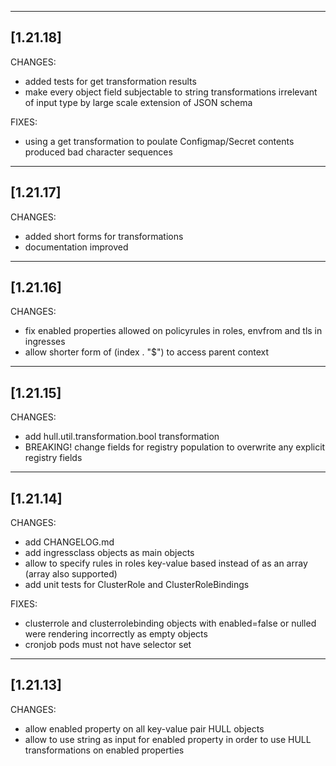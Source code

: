 ------------------
[1.21.18]
------------------
CHANGES:
- added tests for get transformation results
- make every object field subjectable to string transformations 
irrelevant of input type by large scale extension of JSON schema

FIXES:
- using a get transformation to poulate Configmap/Secret contents produced bad 
character sequences

------------------
[1.21.17]
------------------
CHANGES:
- added short forms for transformations
- documentation improved

------------------
[1.21.16]
------------------
CHANGES:
- fix enabled properties allowed on policyrules in roles, envfrom and tls in ingresses
- allow shorter form of (index . "$") to access parent context

------------------
[1.21.15]
------------------

CHANGES:
- add hull.util.transformation.bool transformation
- BREAKING! change fields for registry population to overwrite any explicit registry fields 

------------------
[1.21.14]
------------------

CHANGES:
- add CHANGELOG.md
- add ingressclass objects as main objects
- allow to specify rules in roles key-value based instead of as an array (array also supported)
- add unit tests for ClusterRole and ClusterRoleBindings

FIXES: 
- clusterrole and clusterrolebinding objects with enabled=false or nulled were rendering incorrectly as empty objects 
- cronjob pods must not have selector set

------------------
[1.21.13]
------------------
CHANGES: 
- allow enabled property on all key-value pair HULL objects
- allow to use string as input for enabled property in order to use HULL transformations on enabled properties